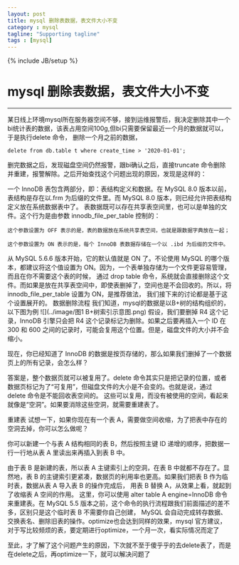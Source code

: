 ```yaml
---
layout: post
title: mysql 删除表数据，表文件大小不变
category : mysql
tagline: "Supporting tagline"
tags : [mysql]
---
```

{% include JB/setup %}
# mysql 删除表数据，表文件大小不变
---
某日线上环境mysql所在服务器空间不够，接到运维报警后，我决定删除其中一个bi统计表的数据，该表占用空间100g,但bi只需要保留最近一个月的数据就可以，于是执行delete 命令，
删除一个月之前的数据，
```
delete from db.table t where create_time > '2020-01-01';
```
删完数据之后，发现磁盘空间仍然报警，跟bi确认之后，直接truncate 命令删除并重建，报警解除。之后开始查找这个问题出现的原因，发现是这样的：

一个 InnoDB 表包含两部分，即：表结构定义和数据。在 MySQL 8.0 版本以前，表结构是存在以.frm 为后缀的文件里。而 MySQL 8.0 版本，则已经允许把表结构定义放在系统数据表中了。
表数据既可以存在共享表空间里，也可以是单独的文件。这个行为是由参数 innodb_file_per_table 控制的：

    这个参数设置为 OFF 表示的是，表的数据放在系统共享表空间，也就是跟数据字典放在一起；

    这个参数设置为 ON 表示的是，每个 InnoDB 表数据存储在一个以 .ibd 为后缀的文件中。

从 MySQL 5.6.6 版本开始，它的默认值就是 ON 了。不论使用 MySQL 的哪个版本，都建议将这个值设置为 ON。因为，一个表单独存储为一个文件更容易管理，而且在你不需要这个表的时候，
通过 drop table 命令，系统就会直接删除这个文件。而如果是放在共享表空间中，即使表删掉了，空间也是不会回收的。所以，将 innodb_file_per_table 设置为 ON，是推荐做法，
我们接下来的讨论都是基于这个设置展开的。
数据删除流程
我们知道，mysql的数据是以B+树的结构组织的，以下图为例
![](../image/图1 B+树索引示意图.png)
假设，我们要删掉 R4 这个记录，InnoDB 引擎只会把 R4 这个记录标记为删除。如果之后要再插入一个 ID 在 300 和 600 之间的记录时，可能会复用这个位置。但是，磁盘文件的大小并不会缩小。

现在，你已经知道了 InnoDB 的数据是按页存储的，那么如果我们删掉了一个数据页上的所有记录，会怎么样？

答案是，整个数据页就可以被复用了。delete 命令其实只是把记录的位置，或者数据页标记为了“可复用”，但磁盘文件的大小是不会变的。也就是说，通过 delete 命令是不能回收表空间的。
这些可以复用，而没有被使用的空间，看起来就像是“空洞”。如果要消除这些空洞，就需要重建表了。

重建表
试想一下，如果你现在有一个表 A，需要做空间收缩，为了把表中存在的空洞去掉，你可以怎么做呢？

你可以新建一个与表 A 结构相同的表 B，然后按照主键 ID 递增的顺序，把数据一行一行地从表 A 里读出来再插入到表 B 中。

由于表 B 是新建的表，所以表 A 主键索引上的空洞，在表 B 中就都不存在了。显然地，表 B 的主键索引更紧凑，数据页的利用率也更高。如果我们把表 B 作为临时表，数据从表 A 导入表 B 的操作完成后，
用表 B 替换 A，从效果上看，就起到了收缩表 A 空间的作用。
这里，你可以使用 alter table A engine=InnoDB 命令来重建表。在 MySQL 5.5 版本之前，这个命令的执行流程跟我们前面描述的差不多，区别只是这个临时表 B 不需要你自己创建，
MySQL 会自动完成转存数据、交换表名、删除旧表的操作。optimize也会达到同样的效果，mysql 官方建议，对于写比较频烦的表，要定期进行optimize，一个月一次，看实际情况而定了

至此，才了解了这个问题产生的原因，下次就不至于傻乎乎的去delete表了，而是在delete之后，再optimize一下，就可以解决问题了



